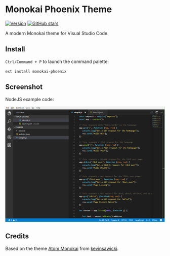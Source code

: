 # Monokai Phoenix Theme

[![Version](https://vsmarketplacebadge.apphb.com/version/ZigaGrcar.theme-monokai-phoenix.svg)](https://marketplace.visualstudio.com/items?itemName=zigagrcar.monokai-phoenix) [![GitHub stars](https://img.shields.io/github/stars/zigagrcar/vscode-monokai-phoenix.svg?style=social&label=Star)](https://github.com/zigagrcar/vscode-monokai-phoenix)

A modern Monokai theme for Visual Studio Code.

## Install

`Ctrl/Command + P` to launch the command palette:

```
ext install monokai-phoenix
```

## Screenshot

NodeJS example code:

![Theme Screenshot](screenshot.png)

## Credits

Based on the theme [Atom Monokai](https://github.com/kevinsawicki/monokai) from [kevinsawicki](https://github.com/kevinsawicki).  
